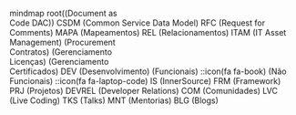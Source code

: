 mindmap
  root((Document as</br>Code DAC))
    CSDM (Common Service Data Model)
      RFC (Request for Comments)
      MAPA (Mapeamentos)
      REL (Relacionamentos)
    ITAM (IT Asset Management)
      (Procurement</br>Contratos)
      (Gerenciamento</br>Licenças)
      (Gerenciamento</br>Certificados)
    DEV (Desenvolvimento)
      (Funcionais)
      ::icon(fa fa-book)
      (Não Funcionais)
      ::icon(fa fa-laptop-code)
    IS (InnerSource)
       FRM (Framework)
       PRJ (Projetos)
    DEVREL (Developer Relations)
       COM (Comunidades)
       LVC (Live Coding)
       TKS (Talks)
       MNT (Mentorias)
       BLG (Blogs)


